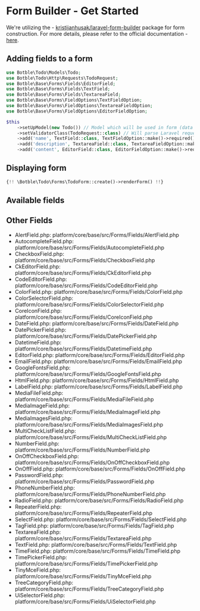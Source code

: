 # Form Builder - Get Started

We're utilizing the - [kristijanhusak/laravel-form-builder](https://github.com/kristijanhusak/laravel-form-builder) package for form construction. 
For more details, please refer to the official documentation - [here](https://kristijanhusak.github.io/laravel-form-builder).

## Adding fields to a form

```php
use Botble\Todo\Models\Todo;
use Botble\Todo\Http\Requests\TodoRequest;
use Botble\Base\Forms\Fields\EditorField;
use Botble\Base\Forms\Fields\TextField;
use Botble\Base\Forms\Fields\TextareaField;
use Botble\Base\Forms\FieldOptions\TextFieldOption;
use Botble\Base\Forms\FieldOptions\TextareaFieldOption;
use Botble\Base\Forms\FieldOptions\EditorFieldOption;

$this
    ->setUpModel(new Todo()) // Model which will be used in form (data will be saved to this model)
    ->setValidatorClass(TodoRequest::class) // Will parse Laravel request rules in client side (using jquery validate)
    ->add('name', TextField::class, TextFieldOption::make()->required())
    ->add('description', TextareaField::class, TextareaFieldOption::make()->required())
    ->add('content', EditorField::class, EditorFieldOption::make()->required())
```

## Displaying form

```php
{!! \Botble\Todo\Forms\TodoForm::create()->renderForm() !!}
```

## Available fields

## Other Fields
- AlertField.php: platform/core/base/src/Forms/Fields/AlertField.php
- AutocompleteField.php: platform/core/base/src/Forms/Fields/AutocompleteField.php
- CheckboxField.php: platform/core/base/src/Forms/Fields/CheckboxField.php
- CkEditorField.php: platform/core/base/src/Forms/Fields/CkEditorField.php
- CodeEditorField.php: platform/core/base/src/Forms/Fields/CodeEditorField.php
- ColorField.php: platform/core/base/src/Forms/Fields/ColorField.php
- ColorSelectorField.php: platform/core/base/src/Forms/Fields/ColorSelectorField.php
- CoreIconField.php: platform/core/base/src/Forms/Fields/CoreIconField.php
- DateField.php: platform/core/base/src/Forms/Fields/DateField.php
- DatePickerField.php: platform/core/base/src/Forms/Fields/DatePickerField.php
- DatetimeField.php: platform/core/base/src/Forms/Fields/DatetimeField.php
- EditorField.php: platform/core/base/src/Forms/Fields/EditorField.php
- EmailField.php: platform/core/base/src/Forms/Fields/EmailField.php
- GoogleFontsField.php: platform/core/base/src/Forms/Fields/GoogleFontsField.php
- HtmlField.php: platform/core/base/src/Forms/Fields/HtmlField.php
- LabelField.php: platform/core/base/src/Forms/Fields/LabelField.php
- MediaFileField.php: platform/core/base/src/Forms/Fields/MediaFileField.php
- MediaImageField.php: platform/core/base/src/Forms/Fields/MediaImageField.php
- MediaImagesField.php: platform/core/base/src/Forms/Fields/MediaImagesField.php
- MultiCheckListField.php: platform/core/base/src/Forms/Fields/MultiCheckListField.php
- NumberField.php: platform/core/base/src/Forms/Fields/NumberField.php
- OnOffCheckboxField.php: platform/core/base/src/Forms/Fields/OnOffCheckboxField.php
- OnOffField.php: platform/core/base/src/Forms/Fields/OnOffField.php
- PasswordField.php: platform/core/base/src/Forms/Fields/PasswordField.php
- PhoneNumberField.php: platform/core/base/src/Forms/Fields/PhoneNumberField.php
- RadioField.php: platform/core/base/src/Forms/Fields/RadioField.php
- RepeaterField.php: platform/core/base/src/Forms/Fields/RepeaterField.php
- SelectField.php: platform/core/base/src/Forms/Fields/SelectField.php
- TagField.php: platform/core/base/src/Forms/Fields/TagField.php
- TextareaField.php: platform/core/base/src/Forms/Fields/TextareaField.php
- TextField.php: platform/core/base/src/Forms/Fields/TextField.php
- TimeField.php: platform/core/base/src/Forms/Fields/TimeField.php
- TimePickerField.php: platform/core/base/src/Forms/Fields/TimePickerField.php
- TinyMceField.php: platform/core/base/src/Forms/Fields/TinyMceField.php
- TreeCategoryField.php: platform/core/base/src/Forms/Fields/TreeCategoryField.php
- UiSelectorField.php: platform/core/base/src/Forms/Fields/UiSelectorField.php